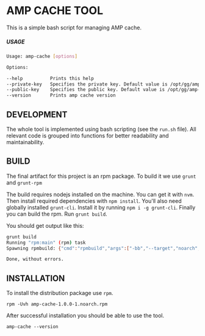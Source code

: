 # AMP CACHE TOOL

This is a simple bash script for managing AMP cache.

##### USAGE
```bash
Usage: amp-cache [options]

Options:

--help          Prints this help
--private-key   Specifies the private key. Default value is /opt/gg/amp-private-key.pem
--public-key    Specifies the public key. Default value is /opt/gg/amp-public-key.pem
--version       Prints amp cache version
```

## DEVELOPMENT

The whole tool is implemented using bash scripting (see the `run.sh` file). All relevant code is grouped into functions for better readability and maintainability.

## BUILD

The final artifact for this project is an rpm package. To build it we use `grunt` and `grunt-rpm`

The build requires nodejs installed on the machine. You can get it with `nvm`.
Then install required dependencies with `npm install`. You'll also need globally installed `grunt-cli`. Install it by running `npm i -g grunt-cli`.
Finally you can build the rpm. Run `grunt build`.

You should get output like this:

```bash
grunt build
Running "rpm:main" (rpm) task
Spawning rpmbuild: {"cmd":"rpmbuild","args":["-bb","--target","noarch","--buildroot","/Users/krzysztof/Development/amp-cache/dist/rpm/tmp","/Users/krzysztof/Development/amp-cache/dist/rpm/SPECS/amp-cache.spec"]}

Done, without errors.
```

## INSTALLATION

To install the distribution package use `rpm`.

`rpm -Uvh amp-cache-1.0.0-1.noarch.rpm`

After successful installation you should be able to use the tool.

`amp-cache --version`
